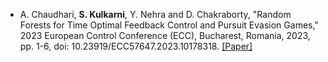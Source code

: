 - A. Chaudhari, <strong>S. Kulkarni</strong>, Y. Nehra and D. Chakraborty, "Random Forests for Time Optimal Feedback Control and Pursuit Evasion Games," 2023 European Control Conference (ECC), Bucharest, Romania, 2023, pp. 1-6, doi: 10.23919/ECC57647.2023.10178318. [[Paper]](https://ieeexplore.ieee.org/document/10178318)
